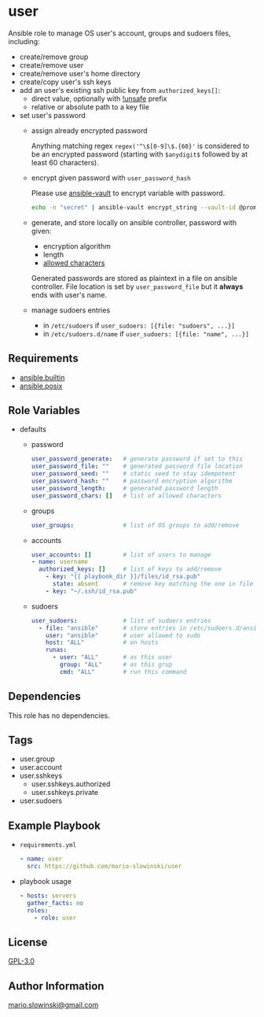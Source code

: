user
====

Ansible role to manage OS user's account, groups and sudoers files, including:

* create/remove group
* create/remove user
* create/remove user's home directory
* create/copy user's ssh keys
* add an user's existing ssh public key from `authorized_keys[]`:
  * direct value, optionally with [!unsafe](https://docs.ansible.com/ansible/latest/user_guide/playbooks_advanced_syntax.html#unsafe-or-raw-strings) prefix
  * relative or absolute path to a key file
* set user's password
  * assign already encrypted password

    Anything matching regex `regex('^\$[0-9]\$.{60}'` is considered to be an encrypted password (starting with `$anydigit$` followed by at least 60 characters).

  * encrypt given password with `user_password_hash`

    Please use [ansible-vault](https://docs.ansible.com/ansible/latest/user_guide/vault.html) to encrypt variable with password.

    ```bash
    echo -n "secret" | ansible-vault encrypt_string --vault-id @prompt --stdin-name password
    ```

  * generate, and store locally on ansible controller, password with given:

    * encryption algorithm
    * length
    * [allowed characters](https://docs.python.org/3.8/library/string.html)

    Generated passwords are stored as plaintext in a file on ansible controller. File location is set by `user_password_file` but it **always** ends with user's name.

  * manage sudoers entries
    * in `/etc/sudoers` if `user_sudoers: [{file: "sudoers", ...}]`
    * in `/etc/sudoers.d/name` if `user_sudoers: [{file: "name", ...}]`

Requirements
------------

* [ansible.builtin](https://docs.ansible.com/ansible/latest/collections/ansible/builtin/index.html)
* [ansible.posix](https://docs.ansible.com/ansible/latest/collections/ansible/posix/index.html)

Role Variables
--------------

* defaults
  * password

    ```yaml
    user_password_generate:   # generate password if set to this
    user_password_file: ""    # generated password file location
    user_password_seed: ""    # static seed to stay idempotent
    user_password_hash: ""    # password encryption algorithm
    user_password_length:     # generated password length
    user_password_chars: []   # list of allowed characters
    ```

  * groups

    ```yaml
    user_groups:              # list of OS groups to add/remove
    ```

  * accounts

    ```yaml
    user_accounts: []         # list of users to manage
    - name: username
      authorized_keys: []     # list of keys to add/remove
        - key: "{{ playbook_dir }}/files/id_rsa.pub"
          state: absent       # remove key matching the one in file
        - key: "~/.ssh/id_rsa.pub"
    ```

  * sudoers

    ```yaml
    user_sudoers:             # list of sudoers entries
      - file: "ansible"       # store entries in /etc/sudoers.d/ansible
        user: "ansible"       # user allowed to sudo
        host: "ALL"           # on hosts
        runas:               
          - user: "ALL"       # as this user
            group: "ALL"      # as this grup
            cmd: "ALL"        # run this command
    ```

Dependencies
------------

This role has no dependencies.

Tags
----

* user.group
* user.account
* user.sshkeys
  * user.sshkeys.authorized
  * user.sshkeys.private
* user.sudoers

Example Playbook
----------------

* `requirements.yml`

  ```yaml
  - name: user
    src: https://github.com/mario-slowinski/user
  ```

* playbook usage

  ```yaml
  - hosts: servers
    gather_facts: no
    roles:
      - role: user
  ```

License
-------

[GPL-3.0](https://www.gnu.org/licenses/gpl-3.0.html)

Author Information
------------------

[mario.slowinski@gmail.com](mailto:mario.slowinski@gmail.com)

